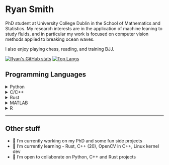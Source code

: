 # Ryan Smith

PhD student at University College Dublin in the School of Mathematics and Statistics. My research interests are in the application of machine leaning to study fluids, and in particular my work is focused on computer vision methods applied to breaking ocean waves.

I also enjoy playing chess, reading, and training BJJ.


[![Ryan's GitHub stats](https://github-readme-stats.vercel.app/api?username=ryan597&count_private=true&theme=onedark&show_icons=true)]()
[![Top Langs](https://github-readme-stats.vercel.app/api/top-langs/?username=ryan597&layout=compact&theme=onedark&langs_count=6&hide=Vim%20Script,Jupyter%20Notebook,matlab,Objective-C&exclude_repo=pi-torch)]()


## Programming Languages

<details>
<summary>Python</summary>

- Pytorch
- Tensorflow
- SciKit-Learn
- Pandas
- Numpy
- Image analysis
- OpenCV
- Matplotlib/Seaborn/Plotly
- Object Oriented Programming

</details>

<details>
<summary>C/C++</summary>

- Fluid Simulation (C)
- Object Oriented Programming (C++)
- OpenCV (C++)
- MakeFiles, CMake, Meson/Ninja

</details>

<details>
<summary>Rust</summary>

- (In progress)...

</details>

<details>
<summary>MATLAB</summary>

- Scientific programming and scripting

</details>

<details>
<summary>R</summary>

- Statistical and exploratory data analysis
- Experience teaching R programming for University undergraduates for Statistics modules

</details>

---

## Other stuff

- 🔭 I’m currently working on my PhD and some fun side projects
- 🌱 I’m currently learning - Rust, C++ (20), OpenCV in C++, Linux kernel dev
- 👯 I’m open to collaborate on Python, C++ and Rust projects

